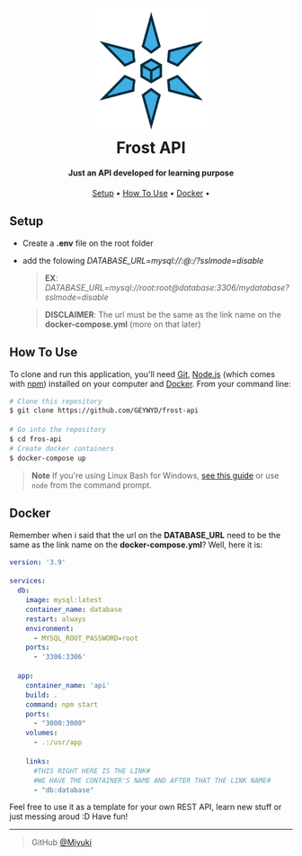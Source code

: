 <h1 align="center">
  <br>
  <img src="https://raw.githubusercontent.com/GEYWYD/frost-api/main/Frost-Star-icon.png" alt="Markdownify" width="200"></a>
  <br>
  Frost API
  <br>
</h1>

<h4 align="center">Just an API developed for learning purpose</h4>

<p align="center">
  <a href="#Setup">Setup</a> •
  <a href="#how-to-use">How To Use</a> •
  <a href="#docker">Docker</a> •
</p>

## Setup

* Create a **.env** file on the root folder
* add the folowing *DATABASE_URL=mysql://***<username>***:***<password>***@***<url>***:***<port>***/***<database>***?sslmode=disable*
  > **EX**: *DATABASE_URL=mysql://root:root@database:3306/mydatabase?sslmode=disable*

  > **DISCLAIMER**: The url must be the same as the link name on the **docker-compose.yml** (more on that later) 

## How To Use

To clone and run this application, you'll need [Git](https://git-scm.com), [Node.js](https://nodejs.org/en/download/) (which comes with [npm](http://npmjs.com)) installed on your computer and [Docker](https://www.docker.com). From your command line:

```bash
# Clone this repository
$ git clone https://github.com/GEYWYD/frost-api

# Go into the repository
$ cd fros-api
# Create docker containers
$ docker-compose up

```

> **Note**
> If you're using Linux Bash for Windows, [see this guide](https://www.howtogeek.com/261575/how-to-run-graphical-linux-desktop-applications-from-windows-10s-bash-shell/) or use `node` from the command prompt.

## Docker
Remember when i said that the url on the **DATABASE_URL** need to be the same as the link name on the **docker-compose.yml**? Well, here it is:

```yml
version: '3.9'

services:
  db:
    image: mysql:latest
    container_name: database
    restart: always
    environment:
      - MYSQL_ROOT_PASSWORD=root
    ports:
      - '3306:3306'

  app:
    container_name: 'api'
    build: .
    command: npm start
    ports:
      - "3000:3000"
    volumes:
      - .:/usr/app

    links:
      #THIS RIGHT HERE IS THE LINK#
      #WE HAVE THE CONTAINER'S NAME AND AFTER THAT THE LINK NAME#
      - "db:database"

```

Feel free to use it as a template for your own REST API, learn new stuff or just messing aroud :D
Have fun!

---

> GitHub [@Miyuki](https://github.com/GEYWYD)

